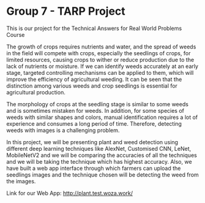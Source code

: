 # Group 7 - TARP Project
This is our project for the Technical Answers for Real World Problems Course

The growth of crops requires nutrients and water, and the spread of weeds in the field will compete with crops, especially the seedlings of crops, for limited resources, causing crops to wither or reduce production due to the lack of nutrients or moisture. If we can identify weeds accurately at an early stage, targeted controlling mechanisms can be applied to them, which will improve the efficiency of agricultural weeding. It can be seen that the distinction among various weeds and crop seedlings is essential for agricultural production.

The morphology of crops at the seedling stage is similar to some weeds and is sometimes mistaken for weeds. In addition, for some species of weeds with similar shapes and colors, manual identification requires a lot of experience and consumes a long period of time. Therefore, detecting weeds with images is a challenging problem.

In this project, we will be presenting plant and weed detection using different deep learning techniques like AlexNet, Customised CNN, LeNet, MobileNetV2 and we will be comparing the accuracies of all the techniques and we will be taking the technique which has highest accuracy. Also, we have built a web app interface through which farmers can upload the seedlings images and the technique chosen will be detecting the weed from the images.

Link for our Web App: http://plant.test.woza.work/
